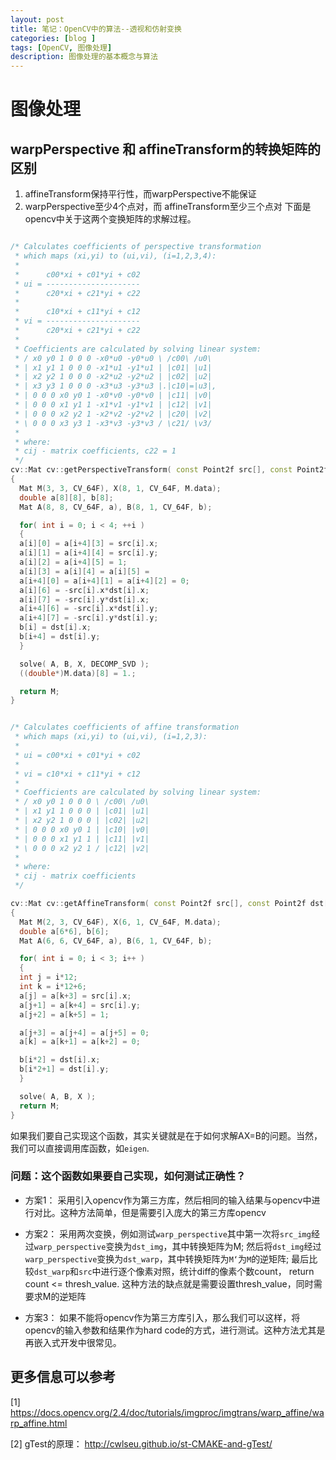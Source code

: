 ```yaml
---
layout: post
title: 笔记：OpenCV中的算法--透视和仿射变换
categories: [blog ]
tags: [OpenCV, 图像处理]
description: 图像处理的基本概念与算法
---
```


# 图像处理

## warpPerspective 和 affineTransform的转换矩阵的区别

1. affineTransform保持平行性，而warpPerspective不能保证
2. warpPerspective至少4个点对，而 affineTransform至少三个点对
下面是opencv中关于这两个变换矩阵的求解过程。

```cpp

/* Calculates coefficients of perspective transformation
 * which maps (xi,yi) to (ui,vi), (i=1,2,3,4):
 *
 *      c00*xi + c01*yi + c02
 * ui = ---------------------
 *      c20*xi + c21*yi + c22
 *
 *      c10*xi + c11*yi + c12
 * vi = ---------------------
 *      c20*xi + c21*yi + c22
 *
 * Coefficients are calculated by solving linear system:
 * / x0 y0 1 0 0 0 -x0*u0 -y0*u0 \ /c00\ /u0\
 * | x1 y1 1 0 0 0 -x1*u1 -y1*u1 | |c01| |u1|
 * | x2 y2 1 0 0 0 -x2*u2 -y2*u2 | |c02| |u2|
 * | x3 y3 1 0 0 0 -x3*u3 -y3*u3 |.|c10|=|u3|,
 * | 0 0 0 x0 y0 1 -x0*v0 -y0*v0 | |c11| |v0|
 * | 0 0 0 x1 y1 1 -x1*v1 -y1*v1 | |c12| |v1|
 * | 0 0 0 x2 y2 1 -x2*v2 -y2*v2 | |c20| |v2|
 * \ 0 0 0 x3 y3 1 -x3*v3 -y3*v3 / \c21/ \v3/
 *
 * where:
 * cij - matrix coefficients, c22 = 1
 */
cv::Mat cv::getPerspectiveTransform( const Point2f src[], const Point2f dst[] )
{
  Mat M(3, 3, CV_64F), X(8, 1, CV_64F, M.data);
  double a[8][8], b[8];
  Mat A(8, 8, CV_64F, a), B(8, 1, CV_64F, b);

  for( int i = 0; i < 4; ++i )
  {
  a[i][0] = a[i+4][3] = src[i].x;
  a[i][1] = a[i+4][4] = src[i].y;
  a[i][2] = a[i+4][5] = 1;
  a[i][3] = a[i][4] = a[i][5] =
  a[i+4][0] = a[i+4][1] = a[i+4][2] = 0;
  a[i][6] = -src[i].x*dst[i].x;
  a[i][7] = -src[i].y*dst[i].x;
  a[i+4][6] = -src[i].x*dst[i].y;
  a[i+4][7] = -src[i].y*dst[i].y;
  b[i] = dst[i].x;
  b[i+4] = dst[i].y;
  }

  solve( A, B, X, DECOMP_SVD );
  ((double*)M.data)[8] = 1.;

  return M;
}


/* Calculates coefficients of affine transformation
 * which maps (xi,yi) to (ui,vi), (i=1,2,3):
 *
 * ui = c00*xi + c01*yi + c02
 *
 * vi = c10*xi + c11*yi + c12
 *
 * Coefficients are calculated by solving linear system:
 * / x0 y0 1 0 0 0 \ /c00\ /u0\
 * | x1 y1 1 0 0 0 | |c01| |u1|
 * | x2 y2 1 0 0 0 | |c02| |u2|
 * | 0 0 0 x0 y0 1 | |c10| |v0|
 * | 0 0 0 x1 y1 1 | |c11| |v1|
 * \ 0 0 0 x2 y2 1 / |c12| |v2|
 *
 * where:
 * cij - matrix coefficients
 */

cv::Mat cv::getAffineTransform( const Point2f src[], const Point2f dst[] )
{
  Mat M(2, 3, CV_64F), X(6, 1, CV_64F, M.data);
  double a[6*6], b[6];
  Mat A(6, 6, CV_64F, a), B(6, 1, CV_64F, b);

  for( int i = 0; i < 3; i++ )
  {
  int j = i*12;
  int k = i*12+6;
  a[j] = a[k+3] = src[i].x;
  a[j+1] = a[k+4] = src[i].y;
  a[j+2] = a[k+5] = 1;

  a[j+3] = a[j+4] = a[j+5] = 0;
  a[k] = a[k+1] = a[k+2] = 0;

  b[i*2] = dst[i].x;
  b[i*2+1] = dst[i].y;
  }

  solve( A, B, X );
  return M;
}
```

如果我们要自己实现这个函数，其实关键就是在于如何求解AX=B的问题。当然，我们可以直接调用库函数，如`eigen`.

### 问题：这个函数如果要自己实现，如何测试正确性？

* 方案1：
采用引入opencv作为第三方库，然后相同的输入结果与opencv中进行对比。这种方法简单，但是需要引入庞大的第三方库opencv

* 方案2：
采用两次变换，例如测试`warp_perspective`其中第一次将`src_img`经过`warp_perspective`变换为`dst_img`，其中转换矩阵为M;
然后将`dst_img`经过`warp_perspective`变换为`dst_warp`，其中转换矩阵为`M‘`为`M`的逆矩阵;
最后比较`dst_warp`和`src`中进行逐个像素对照，统计diff的像素个数count， return count <= thresh_value.
这种方法的缺点就是需要设置thresh_value，同时需要求M的逆矩阵

* 方案3：
如果不能将opencv作为第三方库引入，那么我们可以这样，将opencv的输入参数和结果作为hard code的方式，进行测试。这种方法尤其是
再嵌入式开发中很常见。


## 更多信息可以参考

[1] https://docs.opencv.org/2.4/doc/tutorials/imgproc/imgtrans/warp_affine/warp_affine.html

[2] gTest的原理： http://cwlseu.github.io/st-CMAKE-and-gTest/